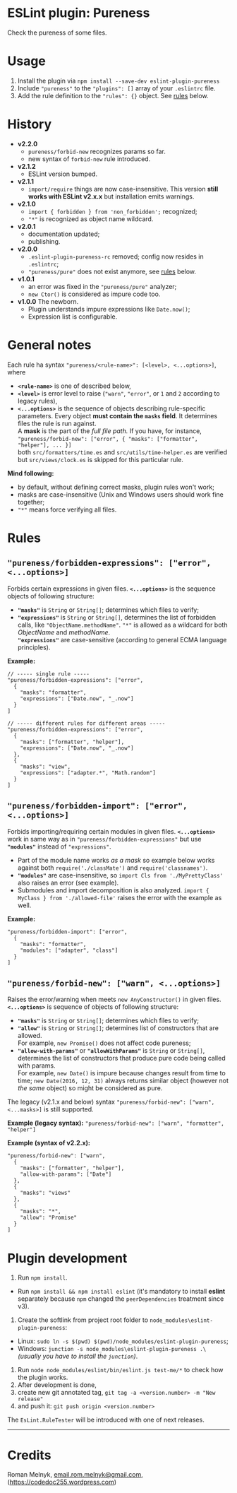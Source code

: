 # ESLint plugin: Pureness
Check the pureness of some files.

# Usage
1. Install the plugin via `npm install --save-dev eslint-plugin-pureness`
1. Include `"pureness"` to the `"plugins": []` array of your `.eslintrc` file.
1. Add the rule definition to the `"rules": {}` object. See [rules](#rules) below.

# History
- **v2.2.0**
  - `pureness/forbid-new` recognizes params so far.
  - new syntax of `forbid-new` rule introduced.
- **v2.1.2**
  - ESLint version bumped.
- **v2.1.1**
  - `import/require` things are now case-insensitive. This version **still works with ESLint v2.x.x** but installation emits warnings.
- **v2.1.0**
  - `import { forbidden } from 'non_forbidden';` recognized;
  - `"*"` is recognized as object name wildcard.
- **v2.0.1**
  - documentation updated;
  - publishing.
- **v2.0.0**
  - `.eslint-plugin-pureness-rc` removed; config now resides in `.eslintrc`;
  - `"pureness/pure"` does not exist anymore, see [rules](#rules) below.
- **v1.0.1**
  - an error was fixed in the `"pureness/pure"` analyzer;
  - `new Ctor()` is considered as impure code too.
- **v1.0.0** The newborn.
  - Plugin understands impure expressions like `Date.now()`;
  - Expression list is configurable.

# General notes
Each rule ha syntax `"pureness/<rule-name>": [<level>, <...options>]`, where
- **`<rule-name>`** is one of described below,
- **`<level>`** is error level to raise (`"warn"`, `"error"`, or `1` and `2` according to legacy rules),
- **`<...options>`** is the sequence of objects describing rule-specific parameters. Every object **must contain the `masks` field**. It determines files the rule is run against.  
   A **mask** is the part of the _full file path._ If you have, for instance,  
   `"pureness/forbid-new": ["error", { "masks": ["formatter", "helper"], ... }]`  
   both `src/formatters/time.es` and `src/utils/time-helper.es` are verified but `src/views/clock.es` is skipped for this particular rule.

**Mind following:**
- by default, without defining correct masks, plugin rules won't work;
- masks are case-insensitive (Unix and Windows users should work fine together;
- `"*"` means force verifying all files.

# Rules
## `"pureness/forbidden-expressions": ["error", <...options>]`
Forbids certain expressions in given files. **`<...options>`** is the sequence objects of following structure:

- **`"masks"`** is `String` or `String[]`; determines which files to verify;
- **`"expressions"`** is `String` or `String[]`, determines the list of forbidden calls, like `"ObjectName.methodName"`. `"*"` is allowed as a wildcard for both _ObjectName_ and _methodName_.  
   **`"expressions"`** are case-sensitive (according to general ECMA language principles).

**Example:**
```
// ----- single rule -----
"pureness/forbidden-expressions": ["error",
  {
    "masks": "formatter",
    "expressions": ["Date.now", "_.now"]
  }
]

// ----- different rules for different areas -----
"pureness/forbidden-expressions": ["error",
  {
    "masks": ["formatter", "helper"],
    "expressions": ["Date.now", "_.now"]
  },
  {
    "masks": "view",
    "expressions": ["adapter.*", "Math.random"]
  }
]
```

## `"pureness/forbidden-import": ["error", <...options>]`
Forbids importing/requiring certain modules in given files. **`<...options>`** work in same way as in `"pureness/forbidden-expressions"` but use **`"modules"`** instead of `"expressions"`.

- Part of the module name works _as a mask_ so example below works against both `require('./classMate')` and `require('classnames')`.
- **`"modules"`** are case-insensitive, so `import Cls from './MyPrettyClass'` also raises an error (see example).
- Submodules and import decomposition is also analyzed. `import { MyClass } from './allowed-file'` raises the error with the example as well.

**Example:**
```
"pureness/forbidden-import": ["error",
  {
    "masks": "formatter",
    "modules": ["adapter", "class"]
  }
]
```

## `"pureness/forbid-new": ["warn", <...options>]`
Raises the error/warning when meets `new AnyConstructor()` in given files. **`<...options>`** is sequence of objects of following structure:

- **`"masks"`** is `String` or `String[]`; determines which files to verify;
- **`"allow"`** is `String` or `String[]`; determines list of constructors that are allowed.  
   For example, `new Promise()` does not affect code pureness;
- **`"allow-with-params"`** or **`"allowWithParams"`** is `String` or `String[]`, determines the list of constructors that produce pure code being called with params.  
   For example, `new Date()` is impure because changes result from time to time; `new Date(2016, 12, 31)` always returns similar object (however not _the same_ object) so might be considered as pure.

The legacy (v2.1.x and below) syntax `"pureness/forbid-new": ["warn", <...masks>]` is still supported.


**Example (legacy syntax):** `"pureness/forbid-new": ["warn", "formatter", "helper"]`

**Example (syntax of v2.2.x):**
```
"pureness/forbid-new": ["warn",
  {
    "masks": ["formatter", "helper"],
    "allow-with-params": ["Date"]
  },
  {
    "masks": "views"
  },
  {
    "masks": "*",
    "allow": "Promise"
  }
]
```

# Plugin development
1. Run `npm install`.
  - Run `npm install && npm install eslint` (it's mandatory to install **eslint** separately because `npm` changed the `peerDependencies` treatment since v3).
1. Create the softlink from project root folder to `node_modules\eslint-plugin-pureness`:
  - Linux: `sudo ln -s $(pwd) $(pwd)/node_modules/eslint-plugin-pureness`;
  - Windows: `junction -s node_modules\eslint-plugin-pureness .\` _(usually you have to install the `junction`)_.
1. Run `node node_modules/eslint/bin/eslint.js test-me/*` to check how the plugin works.
1. After development is done,
  1. create new git annotated tag, `git tag -a <version.number> -m "New release"`
  1. and push it: `git push origin <version.number>`

The `EsLint.RuleTester` will be introduced with one of next releases.

---

# Credits
Roman Melnyk, <email.rom.melnyk@gmail.com>, (https://codedoc255.wordpress.com)
